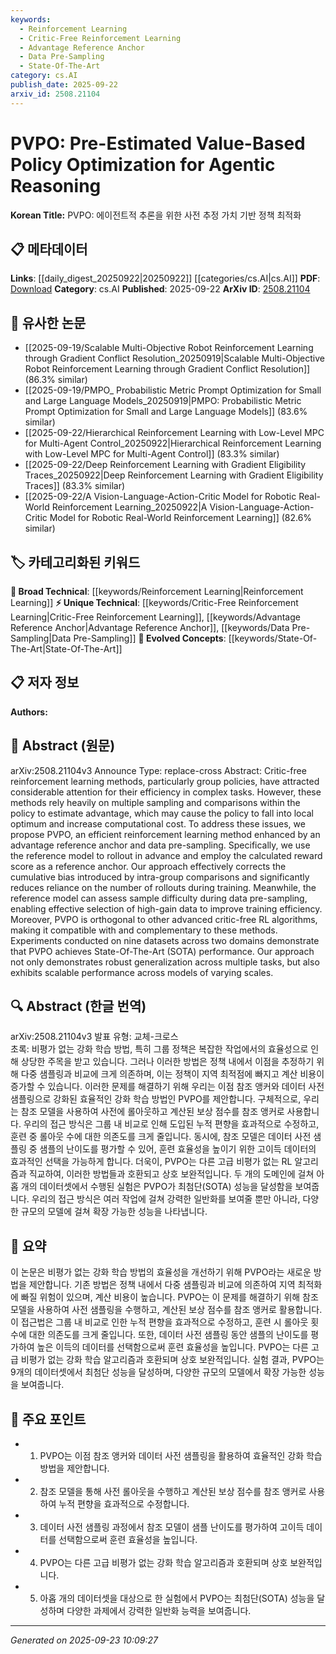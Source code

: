 ```yaml
---
keywords:
  - Reinforcement Learning
  - Critic-Free Reinforcement Learning
  - Advantage Reference Anchor
  - Data Pre-Sampling
  - State-Of-The-Art
category: cs.AI
publish_date: 2025-09-22
arxiv_id: 2508.21104
---
```


<!-- KEYWORD_LINKING_METADATA:
{
  "processed_timestamp": "2025-09-23T10:09:27.141006",
  "vocabulary_version": "1.0",
  "selected_keywords": [
    "Reinforcement Learning",
    "Critic-Free Reinforcement Learning",
    "Advantage Reference Anchor",
    "Data Pre-Sampling",
    "State-Of-The-Art"
  ],
  "rejected_keywords": [],
  "similarity_scores": {
    "Reinforcement Learning": 0.85,
    "Critic-Free Reinforcement Learning": 0.7,
    "Advantage Reference Anchor": 0.65,
    "Data Pre-Sampling": 0.68,
    "State-Of-The-Art": 0.75
  },
  "extraction_method": "AI_prompt_based",
  "budget_applied": true,
  "candidates_json": {
    "candidates": [
      {
        "surface": "reinforcement learning",
        "canonical": "Reinforcement Learning",
        "aliases": [
          "RL"
        ],
        "category": "broad_technical",
        "rationale": "Reinforcement Learning is a fundamental concept that connects to a wide range of machine learning research and applications.",
        "novelty_score": 0.3,
        "connectivity_score": 0.9,
        "specificity_score": 0.6,
        "link_intent_score": 0.85
      },
      {
        "surface": "critic-free reinforcement learning",
        "canonical": "Critic-Free Reinforcement Learning",
        "aliases": [],
        "category": "unique_technical",
        "rationale": "This is a specific approach within reinforcement learning that distinguishes the paper's contribution.",
        "novelty_score": 0.75,
        "connectivity_score": 0.65,
        "specificity_score": 0.8,
        "link_intent_score": 0.7
      },
      {
        "surface": "advantage reference anchor",
        "canonical": "Advantage Reference Anchor",
        "aliases": [],
        "category": "unique_technical",
        "rationale": "This term represents a novel concept introduced in the paper, crucial for understanding the proposed method.",
        "novelty_score": 0.8,
        "connectivity_score": 0.55,
        "specificity_score": 0.85,
        "link_intent_score": 0.65
      },
      {
        "surface": "data pre-sampling",
        "canonical": "Data Pre-Sampling",
        "aliases": [],
        "category": "unique_technical",
        "rationale": "Data pre-sampling is a technique highlighted in the paper that enhances training efficiency.",
        "novelty_score": 0.7,
        "connectivity_score": 0.6,
        "specificity_score": 0.75,
        "link_intent_score": 0.68
      },
      {
        "surface": "State-Of-The-Art performance",
        "canonical": "State-Of-The-Art",
        "aliases": [
          "SOTA"
        ],
        "category": "evolved_concepts",
        "rationale": "Achieving State-Of-The-Art performance is a key claim of the paper, linking it to high-impact research.",
        "novelty_score": 0.4,
        "connectivity_score": 0.8,
        "specificity_score": 0.5,
        "link_intent_score": 0.75
      }
    ],
    "ban_list_suggestions": [
      "method",
      "experiment",
      "performance"
    ]
  },
  "decisions": [
    {
      "candidate_surface": "reinforcement learning",
      "resolved_canonical": "Reinforcement Learning",
      "decision": "linked",
      "scores": {
        "novelty": 0.3,
        "connectivity": 0.9,
        "specificity": 0.6,
        "link_intent": 0.85
      }
    },
    {
      "candidate_surface": "critic-free reinforcement learning",
      "resolved_canonical": "Critic-Free Reinforcement Learning",
      "decision": "linked",
      "scores": {
        "novelty": 0.75,
        "connectivity": 0.65,
        "specificity": 0.8,
        "link_intent": 0.7
      }
    },
    {
      "candidate_surface": "advantage reference anchor",
      "resolved_canonical": "Advantage Reference Anchor",
      "decision": "linked",
      "scores": {
        "novelty": 0.8,
        "connectivity": 0.55,
        "specificity": 0.85,
        "link_intent": 0.65
      }
    },
    {
      "candidate_surface": "data pre-sampling",
      "resolved_canonical": "Data Pre-Sampling",
      "decision": "linked",
      "scores": {
        "novelty": 0.7,
        "connectivity": 0.6,
        "specificity": 0.75,
        "link_intent": 0.68
      }
    },
    {
      "candidate_surface": "State-Of-The-Art performance",
      "resolved_canonical": "State-Of-The-Art",
      "decision": "linked",
      "scores": {
        "novelty": 0.4,
        "connectivity": 0.8,
        "specificity": 0.5,
        "link_intent": 0.75
      }
    }
  ]
}
-->

# PVPO: Pre-Estimated Value-Based Policy Optimization for Agentic Reasoning

**Korean Title:** PVPO: 에이전트적 추론을 위한 사전 추정 가치 기반 정책 최적화

## 📋 메타데이터

**Links**: [[daily_digest_20250922|20250922]] [[categories/cs.AI|cs.AI]]
**PDF**: [Download](https://arxiv.org/pdf/2508.21104.pdf)
**Category**: cs.AI
**Published**: 2025-09-22
**ArXiv ID**: [2508.21104](https://arxiv.org/abs/2508.21104)

## 🔗 유사한 논문
- [[2025-09-19/Scalable Multi-Objective Robot Reinforcement Learning through Gradient Conflict Resolution_20250919|Scalable Multi-Objective Robot Reinforcement Learning through Gradient Conflict Resolution]] (86.3% similar)
- [[2025-09-19/PMPO_ Probabilistic Metric Prompt Optimization for Small and Large Language Models_20250919|PMPO: Probabilistic Metric Prompt Optimization for Small and Large Language Models]] (83.6% similar)
- [[2025-09-22/Hierarchical Reinforcement Learning with Low-Level MPC for Multi-Agent Control_20250922|Hierarchical Reinforcement Learning with Low-Level MPC for Multi-Agent Control]] (83.3% similar)
- [[2025-09-22/Deep Reinforcement Learning with Gradient Eligibility Traces_20250922|Deep Reinforcement Learning with Gradient Eligibility Traces]] (83.3% similar)
- [[2025-09-22/A Vision-Language-Action-Critic Model for Robotic Real-World Reinforcement Learning_20250922|A Vision-Language-Action-Critic Model for Robotic Real-World Reinforcement Learning]] (82.6% similar)

## 🏷️ 카테고리화된 키워드
**🧠 Broad Technical**: [[keywords/Reinforcement Learning|Reinforcement Learning]]
**⚡ Unique Technical**: [[keywords/Critic-Free Reinforcement Learning|Critic-Free Reinforcement Learning]], [[keywords/Advantage Reference Anchor|Advantage Reference Anchor]], [[keywords/Data Pre-Sampling|Data Pre-Sampling]]
**🚀 Evolved Concepts**: [[keywords/State-Of-The-Art|State-Of-The-Art]]

## 📋 저자 정보

**Authors:** 

## 📄 Abstract (원문)

arXiv:2508.21104v3 Announce Type: replace-cross 
Abstract: Critic-free reinforcement learning methods, particularly group policies, have attracted considerable attention for their efficiency in complex tasks. However, these methods rely heavily on multiple sampling and comparisons within the policy to estimate advantage, which may cause the policy to fall into local optimum and increase computational cost. To address these issues, we propose PVPO, an efficient reinforcement learning method enhanced by an advantage reference anchor and data pre-sampling. Specifically, we use the reference model to rollout in advance and employ the calculated reward score as a reference anchor. Our approach effectively corrects the cumulative bias introduced by intra-group comparisons and significantly reduces reliance on the number of rollouts during training. Meanwhile, the reference model can assess sample difficulty during data pre-sampling, enabling effective selection of high-gain data to improve training efficiency. Moreover, PVPO is orthogonal to other advanced critic-free RL algorithms, making it compatible with and complementary to these methods. Experiments conducted on nine datasets across two domains demonstrate that PVPO achieves State-Of-The-Art (SOTA) performance. Our approach not only demonstrates robust generalization across multiple tasks, but also exhibits scalable performance across models of varying scales.

## 🔍 Abstract (한글 번역)

arXiv:2508.21104v3 발표 유형: 교체-크로스  
초록: 비평가 없는 강화 학습 방법, 특히 그룹 정책은 복잡한 작업에서의 효율성으로 인해 상당한 주목을 받고 있습니다. 그러나 이러한 방법은 정책 내에서 이점을 추정하기 위해 다중 샘플링과 비교에 크게 의존하며, 이는 정책이 지역 최적점에 빠지고 계산 비용이 증가할 수 있습니다. 이러한 문제를 해결하기 위해 우리는 이점 참조 앵커와 데이터 사전 샘플링으로 강화된 효율적인 강화 학습 방법인 PVPO를 제안합니다. 구체적으로, 우리는 참조 모델을 사용하여 사전에 롤아웃하고 계산된 보상 점수를 참조 앵커로 사용합니다. 우리의 접근 방식은 그룹 내 비교로 인해 도입된 누적 편향을 효과적으로 수정하고, 훈련 중 롤아웃 수에 대한 의존도를 크게 줄입니다. 동시에, 참조 모델은 데이터 사전 샘플링 중 샘플의 난이도를 평가할 수 있어, 훈련 효율성을 높이기 위한 고이득 데이터의 효과적인 선택을 가능하게 합니다. 더욱이, PVPO는 다른 고급 비평가 없는 RL 알고리즘과 직교하여, 이러한 방법들과 호환되고 상호 보완적입니다. 두 개의 도메인에 걸쳐 아홉 개의 데이터셋에서 수행된 실험은 PVPO가 최첨단(SOTA) 성능을 달성함을 보여줍니다. 우리의 접근 방식은 여러 작업에 걸쳐 강력한 일반화를 보여줄 뿐만 아니라, 다양한 규모의 모델에 걸쳐 확장 가능한 성능을 나타냅니다.

## 📝 요약

이 논문은 비평가 없는 강화 학습 방법의 효율성을 개선하기 위해 PVPO라는 새로운 방법을 제안합니다. 기존 방법은 정책 내에서 다중 샘플링과 비교에 의존하여 지역 최적화에 빠질 위험이 있으며, 계산 비용이 높습니다. PVPO는 이 문제를 해결하기 위해 참조 모델을 사용하여 사전 샘플링을 수행하고, 계산된 보상 점수를 참조 앵커로 활용합니다. 이 접근법은 그룹 내 비교로 인한 누적 편향을 효과적으로 수정하고, 훈련 시 롤아웃 횟수에 대한 의존도를 크게 줄입니다. 또한, 데이터 사전 샘플링 동안 샘플의 난이도를 평가하여 높은 이득의 데이터를 선택함으로써 훈련 효율성을 높입니다. PVPO는 다른 고급 비평가 없는 강화 학습 알고리즘과 호환되며 상호 보완적입니다. 실험 결과, PVPO는 9개의 데이터셋에서 최첨단 성능을 달성하며, 다양한 규모의 모델에서 확장 가능한 성능을 보여줍니다.

## 🎯 주요 포인트

- 1. PVPO는 이점 참조 앵커와 데이터 사전 샘플링을 활용하여 효율적인 강화 학습 방법을 제안합니다.
- 2. 참조 모델을 통해 사전 롤아웃을 수행하고 계산된 보상 점수를 참조 앵커로 사용하여 누적 편향을 효과적으로 수정합니다.
- 3. 데이터 사전 샘플링 과정에서 참조 모델이 샘플 난이도를 평가하여 고이득 데이터를 선택함으로써 훈련 효율성을 높입니다.
- 4. PVPO는 다른 고급 비평가 없는 강화 학습 알고리즘과 호환되며 상호 보완적입니다.
- 5. 아홉 개의 데이터셋을 대상으로 한 실험에서 PVPO는 최첨단(SOTA) 성능을 달성하며 다양한 과제에서 강력한 일반화 능력을 보여줍니다.


---

*Generated on 2025-09-23 10:09:27*